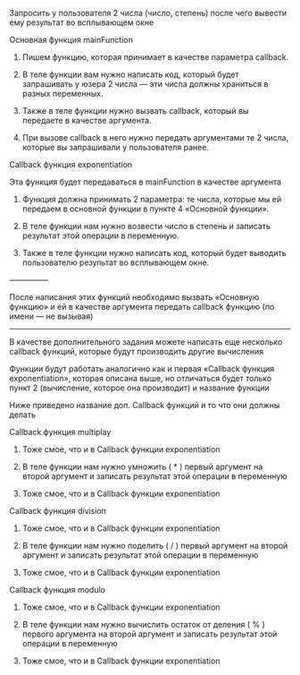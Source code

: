 Запросить у пользователя 2 числа (число, степень) после чего вывести ему результат во всплывающем окне

Основная функция mainFunction

1. Пишем функцию, которая принимает в качестве параметра callback.

2. В теле функции вам нужно написать код, который будет запрашивать у юзера 2 числа — эти числа должны храниться в разных переменных.

3. Также в теле функции нужно вызвать callback, который вы передаете в качестве аргумента.

4. При вызове callback в него нужно передать аргументами те 2 числа, которые вы запрашивали у пользователя ранее.

Callback функция exponentiation

Эта функция будет передаваться в mainFunction в качестве аргумента

1. Функция должна принимать 2 параметра: те числа, которые мы ей передаем в основной функции в пункте 4 «Основной функции».

2. В теле функции нам нужно возвести число в степень и записать результат этой операции в переменную.

3. Также в теле функции нужно написать код, который будет выводить пользователю результат во всплывающем окне.

—————

После написания этих функций необходимо вызвать «Основную функцию»  и ей в качестве аргумента передать callback функцию (по имени — не вызывая)

________________________________________
В качестве дополнительного задания можете написать еще несколько callback функций, которые будут производить другие вычисления

Функции будут работать аналогично как и первая «Callback функция exponentiation», которая описана выше, но отличаться будет только пункт 2 (вычисление, которое она производит) и название функции

Ниже приведено название доп. Callback функций и то что они должны делать

Callback функция multiplay

1. Тоже смое, что и в Callback функции exponentiation

2. В теле функции нам нужно умножить ( * ) первый аргумент на второй аргумент и записать результат этой операции в переменную

3. Тоже смое, что и в Callback функции exponentiation

Callback функция division

1. Тоже смое, что и в Callback функции exponentiation

2. В теле функции нам нужно поделить ( / ) первый аргумент на второй аргумент и записать результат этой операции в переменную

3. Тоже смое, что и в Callback функции exponentiation

Callback функция modulo

1. Тоже смое, что и в Callback функции exponentiation

2. В теле функции нам нужно вычислить остаток от деления ( % ) первого аргумента на второй аргумент и записать результат этой операции в переменную

3. Тоже смое, что и в Callback функции exponentiation